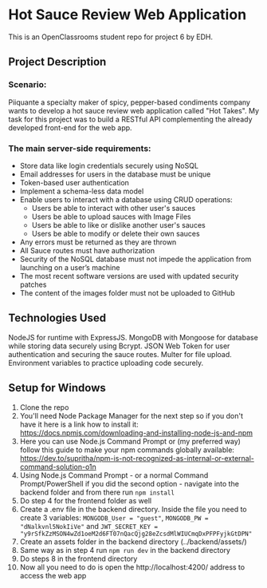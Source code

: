 # Hot Sauce Review Web Application

This is an OpenClassrooms student repo for project 6 by EDH.

## Project Description

### Scenario:  

Piiquante a specialty maker of spicy, pepper-based condiments company wants to develop a hot sauce review web application called "Hot Takes".
My task for this project was to build a RESTful API complementing the already developed front-end for the web app.

### The main server-side requirements:
- Store data like login credentials securely using NoSQL
- Email addresses for users in the database must be unique
- Token-based user authentication
- Implement a schema-less data model
- Enable users to interact with a database using CRUD operations:
  - Users be able to interact with other user's sauces
  - Users be able to upload sauces with Image Files
  - Users be able to like or dislike another user's sauces
  - Users be able to modify or delete their own sauces
- Any errors must be returned as they are thrown
- All Sauce routes must have authorization
- Security of the NoSQL database must not impede the application from launching on a user’s machine
- The most recent software versions are used with updated security patches
- The content of the images folder must not be uploaded to GitHub


## Technologies Used 

NodeJS for runtime with ExpressJS. MongoDB with Mongoose for database while storing data securely using Bcrypt. 
JSON Web Token for user authentication and securing the sauce routes. Multer for file upload. Environment variables to practice uploading code securely.

## Setup for Windows

1. Clone the repo
2. You'll need Node Package Manager for the next step so if you don't have it here is a link how to install it: https://docs.npmjs.com/downloading-and-installing-node-js-and-npm
3. Here you can use Node.js Command Prompt or (my preferred way) follow this guide to make your npm commands globally available: https://dev.to/supritha/npm-is-not-recognized-as-internal-or-external-command-solution-o1n
4. Using Node.js Command Prompt - or a normal Command Prompt/PowerShell if you did the second option -  navigate into the backend folder and from there run `npm install`
5. Do step 4 for the frontend folder as well
6. Create a .env file in the backend directory. Inside the file you need to create 3 variables: `MONGODB_User = "guest"`, `MONGODB_PW = "dNalkvnl5NokIiVe"` and
`JWT_SECRET_KEY = "y9rSfkZzMSON4wZd1oeM2d6FT07nQacQjg28eZcsdMlWIUCmqDxPFPFyjkGtDPN"`
7. Create an assets folder in the backend directory (../backend/assets/)
8. Same way as in step 4 run `npm run dev` in the backend directory
9. Do steps 8 in the frontend directory
10. Now all you need to do is open the http://localhost:4200/ address to access the web app
